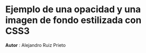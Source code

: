 # Ejemplo  de una opacidad y una imagen de fondo estilizada con CSS3

**Autor** : Alejandro Ruiz Prieto